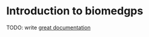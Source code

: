 # Introduction to biomedgps

TODO: write [great documentation](http://jacobian.org/writing/what-to-write/)
